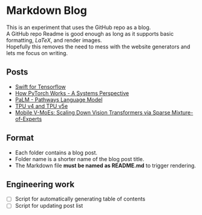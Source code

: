 # Markdown Blog

This is an experiment that uses the GitHub repo as a blog.  
A GitHub repo Readme is good enough as long as it supports basic formatting, $LaTeX$, and render images.  
Hopefully this removes the need to mess with the website generators and lets me focus on writing.

## Posts

- [Swift for Tensorflow](https://github.com/kimbochen/md-blogs/tree/main/swift-for-tensorflow)
- [How PyTorch Works - A Systems Perspective](https://github.com/kimbochen/md-blogs/tree/main/pytorch-systems-intro)
- [PaLM - Pathways Language Model](https://github.com/kimbochen/md-blogs/tree/main/palm)
- [TPU v4 and TPU v5e](https://github.com/kimbochen/md-blogs/tree/main/tpuv4_v5e)
- [Mobile V-MoEs: Scaling Down Vision Transformers via Sparse Mixture-of-Experts](https://github.com/kimbochen/md-blogs/tree/main/mobile-v-moes)


## Format

- Each folder contains a blog post.
- Folder name is a shorter name of the blog post title.
- The Markdown file **must be named as README.md** to trigger rendering.


## Engineering work

- [ ] Script for automatically generating table of contents
- [ ] Script for updating post list
